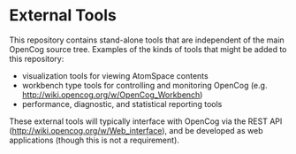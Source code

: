 External Tools
==============

This repository contains stand-alone tools that are independent of the main OpenCog source tree. Examples of the kinds of tools that might be added to this repository:
 - visualization tools for viewing AtomSpace contents
 - workbench type tools for controlling and monitoring OpenCog (e.g. http://wiki.opencog.org/w/OpenCog_Workbench)
 - performance, diagnostic, and statistical reporting tools

These external tools will typically interface with OpenCog via the REST API (http://wiki.opencog.org/w/Web_interface), and be developed as web applications (though this is not a requirement).
